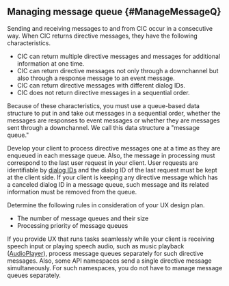 ## Managing message queue {#ManageMessageQ}

Sending and receiving messages to and from CIC occur in a consecutive way. When CIC returns directive messages, they have the following characteristics.
* CIC can return multiple directive messages and messages for additional information at one time.
* CIC can return directive messages not only through a downchannel but also through a response message to an event message.
* CIC can return directive messages with different dialog IDs.
* CIC does not return directive messages in a sequential order.

Because of these characteristics, you must use a queue-based data structure to put in and take out messages in a sequential order, whether the messages are responses to event messages or whether they are messages sent through a downchannel. We call this data structure a "message queue."

Develop your client to process directive messages one at a time as they are enqueued in each message queue. Also, the message in processing must correspond to the last user request in your client. User requests are identifiable by [dialog IDs](/CIC/CIC_Overview.md#DialogModel) and the dialog ID of the last request must be kept at the client side. If your client is keeping any directive message which has a canceled dialog ID in a message queue, such message and its related information must be removed from the queue.

Determine the following rules in consideration of your UX design plan.
* The number of message queues and their size
* Processing priority of message queues

If you provide UX that runs tasks seamlessly while your client is receiving speech input or playing speech audio, such as music playback ([AudioPlayer](/CIC/References/APIs/AudioPlayer.md)), process message queues separately for such directive messages. Also, some API namespaces send a single directive message simultaneously. For such namespaces, you do not have to manage message queues separately.
